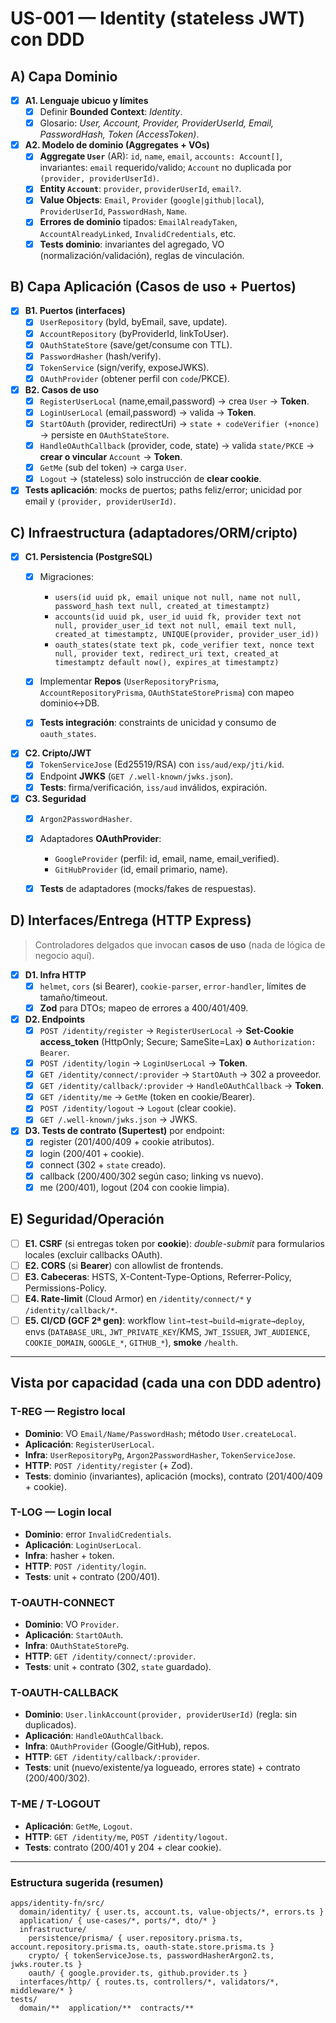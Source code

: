 # US-001 — Identity (stateless JWT) con DDD

## A) Capa **Dominio**

- [x] **A1. Lenguaje ubicuo y límites**
  - [x] Definir **Bounded Context**: _Identity_.
  - [x] Glosario: _User, Account, Provider, ProviderUserId, Email, PasswordHash, Token (AccessToken)_.

- [x] **A2. Modelo de dominio (Aggregates + VOs)**
  - [x] **Aggregate `User`** (AR): `id`, `name`, `email`, `accounts: Account[]`, invariantes: `email` requerido/valido; `Account` no duplicada por `(provider, providerUserId)`.
  - [x] **Entity `Account`**: `provider`, `providerUserId`, `email?`.
  - [x] **Value Objects**: `Email`, `Provider` (`google|github|local`), `ProviderUserId`, `PasswordHash`, `Name`.
  - [x] **Errores de dominio** tipados: `EmailAlreadyTaken`, `AccountAlreadyLinked`, `InvalidCredentials`, etc.
  - [x] **Tests dominio**: invariantes del agregado, VO (normalización/validación), reglas de vinculación.

## B) Capa **Aplicación** (Casos de uso + Puertos)

- [x] **B1. Puertos (interfaces)**
  - [x] `UserRepository` (byId, byEmail, save, update).
  - [x] `AccountRepository` (byProviderId, linkToUser).
  - [x] `OAuthStateStore` (save/get/consume con TTL).
  - [x] `PasswordHasher` (hash/verify).
  - [x] `TokenService` (sign/verify, exposeJWKS).
  - [x] `OAuthProvider` (obtener perfil con `code`/PKCE).

- [x] **B2. Casos de uso**
  - [x] `RegisterUserLocal` (name,email,password) → crea `User` → **Token**.
  - [x] `LoginUserLocal` (email,password) → valida → **Token**.
  - [x] `StartOAuth` (provider, redirectUri) → `state + codeVerifier (+nonce)` → persiste en `OAuthStateStore`.
  - [x] `HandleOAuthCallback` (provider, code, state) → valida `state/PKCE` → **crear o vincular** `Account` → **Token**.
  - [x] `GetMe` (sub del token) → carga `User`.
  - [x] `Logout` → (stateless) solo instrucción de **clear cookie**.

- [x] **Tests aplicación**: mocks de puertos; paths feliz/error; unicidad por email y `(provider, providerUserId)`.

## C) **Infraestructura** (adaptadores/ORM/cripto)

- [x] **C1. Persistencia (PostgreSQL)**
  - [x] Migraciones:
    - `users(id uuid pk, email unique not null, name not null, password_hash text null, created_at timestamptz)`
    - `accounts(id uuid pk, user_id uuid fk, provider text not null, provider_user_id text not null, email text null, created_at timestamptz, UNIQUE(provider, provider_user_id))`
    - `oauth_states(state text pk, code_verifier text, nonce text null, provider text, redirect_uri text, created_at timestamptz default now(), expires_at timestamptz)`

  - [x] Implementar **Repos** (`UserRepositoryPrisma`, `AccountRepositoryPrisma`, `OAuthStateStorePrisma`) con mapeo dominio↔DB.
  - [x] **Tests integración**: constraints de unicidad y consumo de `oauth_states`.

- [x] **C2. Cripto/JWT**
  - [x] `TokenServiceJose` (Ed25519/RSA) con `iss/aud/exp/jti/kid`.
  - [x] Endpoint **JWKS** (`GET /.well-known/jwks.json`).
  - [x] **Tests**: firma/verificación, `iss/aud` inválidos, expiración.

- [x] **C3. Seguridad**
  - [x] `Argon2PasswordHasher`.
  - [x] Adaptadores **OAuthProvider**:
    - `GoogleProvider` (perfil: id, email, name, email_verified).
    - `GitHubProvider` (id, email primario, name).

  - [x] **Tests** de adaptadores (mocks/fakes de respuestas).

## D) **Interfaces/Entrega (HTTP Express)**

> Controladores delgados que invocan **casos de uso** (nada de lógica de negocio aquí).

- [x] **D1. Infra HTTP**
  - [x] `helmet`, `cors` (si Bearer), `cookie-parser`, `error-handler`, límites de tamaño/timeout.
  - [x] **Zod** para DTOs; mapeo de errores a 400/401/409.

- [x] **D2. Endpoints**
  - [x] `POST /identity/register` → `RegisterUserLocal` → **Set-Cookie access_token** (HttpOnly; Secure; SameSite=Lax) **o** `Authorization: Bearer`.
  - [x] `POST /identity/login` → `LoginUserLocal` → **Token**.
  - [x] `GET /identity/connect/:provider` → `StartOAuth` → 302 a proveedor.
  - [x] `GET /identity/callback/:provider` → `HandleOAuthCallback` → **Token**.
  - [x] `GET /identity/me` → `GetMe` (token en cookie/Bearer).
  - [x] `POST /identity/logout` → `Logout` (clear cookie).
  - [x] `GET /.well-known/jwks.json` → JWKS.

- [x] **D3. Tests de contrato (Supertest)** por endpoint:
  - [x] register (201/400/409 + cookie atributos).
  - [x] login (200/401 + cookie).
  - [x] connect (302 + `state` creado).
  - [x] callback (200/400/302 según caso; linking vs nuevo).
  - [x] me (200/401), logout (204 con cookie limpia).

## E) **Seguridad/Operación**

- [ ] **E1. CSRF** (si entregas token por **cookie**): _double-submit_ para formularios locales (excluir callbacks OAuth).
- [ ] **E2. CORS** (si **Bearer**) con allowlist de frontends.
- [ ] **E3. Cabeceras**: HSTS, X-Content-Type-Options, Referrer-Policy, Permissions-Policy.
- [ ] **E4. Rate-limit** (Cloud Armor) en `/identity/connect/*` y `/identity/callback/*`.
- [ ] **E5. CI/CD (GCF 2ª gen)**: workflow `lint→test→build→migrate→deploy`, envs (`DATABASE_URL`, `JWT_PRIVATE_KEY`/KMS, `JWT_ISSUER`, `JWT_AUDIENCE`, `COOKIE_DOMAIN`, `GOOGLE_*`, `GITHUB_*`), **smoke** `/health`.

---

## Vista por **capacidad** (cada una con DDD adentro)

### T-REG — Registro local

- **Dominio**: VO `Email/Name/PasswordHash`; método `User.createLocal`.
- **Aplicación**: `RegisterUserLocal`.
- **Infra**: `UserRepositoryPg`, `Argon2PasswordHasher`, `TokenServiceJose`.
- **HTTP**: `POST /identity/register` (+ Zod).
- **Tests**: dominio (invariantes), aplicación (mocks), contrato (201/400/409 + cookie).

### T-LOG — Login local

- **Dominio**: error `InvalidCredentials`.
- **Aplicación**: `LoginUserLocal`.
- **Infra**: hasher + token.
- **HTTP**: `POST /identity/login`.
- **Tests**: unit + contrato (200/401).

### T-OAUTH-CONNECT

- **Dominio**: VO `Provider`.
- **Aplicación**: `StartOAuth`.
- **Infra**: `OAuthStateStorePg`.
- **HTTP**: `GET /identity/connect/:provider`.
- **Tests**: unit + contrato (302, `state` guardado).

### T-OAUTH-CALLBACK

- **Dominio**: `User.linkAccount(provider, providerUserId)` (regla: sin duplicados).
- **Aplicación**: `HandleOAuthCallback`.
- **Infra**: `OAuthProvider` (Google/GitHub), repos.
- **HTTP**: `GET /identity/callback/:provider`.
- **Tests**: unit (nuevo/existente/ya logueado, errores state) + contrato (200/400/302).

### T-ME / T-LOGOUT

- **Aplicación**: `GetMe`, `Logout`.
- **HTTP**: `GET /identity/me`, `POST /identity/logout`.
- **Tests**: contrato (200/401 y 204 + clear cookie).

---

### Estructura sugerida (resumen)

```
apps/identity-fn/src/
  domain/identity/ { user.ts, account.ts, value-objects/*, errors.ts }
  application/ { use-cases/*, ports/*, dto/* }
  infrastructure/
    persistence/prisma/ { user.repository.prisma.ts, account.repository.prisma.ts, oauth-state.store.prisma.ts }
    crypto/ { tokenServiceJose.ts, passwordHasherArgon2.ts, jwks.router.ts }
    oauth/ { google.provider.ts, github.provider.ts }
  interfaces/http/ { routes.ts, controllers/*, validators/*, middleware/* }
tests/
  domain/**  application/**  contracts/**
```
